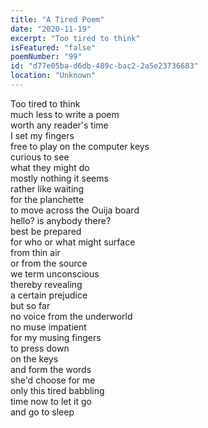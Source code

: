 ```yaml
---
title: "A Tired Poem"
date: "2020-11-19"
excerpt: "Too tired to think"
isFeatured: "false"
poemNumber: "99"
id: "d77e05ba-d6db-489c-bac2-2a5e23736683"
location: "Unknown"
---
```


Too tired to think  
much less to write a poem  
worth any reader's time  
I set my fingers  
free to play on the computer keys  
curious to see  
what they might do  
mostly nothing it seems  
rather like waiting  
for the planchette  
to move across the Ouija board  
hello? is anybody there?  
best be prepared  
for who or what might surface  
from thin air  
or from the source  
we term unconscious  
thereby revealing  
a certain prejudice  
but so far  
no voice from the underworld  
no muse impatient  
for my musing fingers  
to press down  
on the keys  
and form the words  
she'd choose for me  
only this tired babbling  
time now to let it go  
and go to sleep
